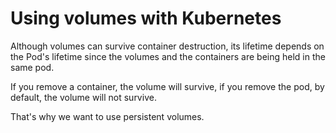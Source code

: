 # Using volumes with Kubernetes

Although volumes can survive container destruction, its lifetime depends on the Pod's lifetime since the volumes and the containers are being held in the same pod.

If you remove a container, the volume will survive, if you remove the pod, by default, the volume will not survive.

That's why we want to use persistent volumes.

